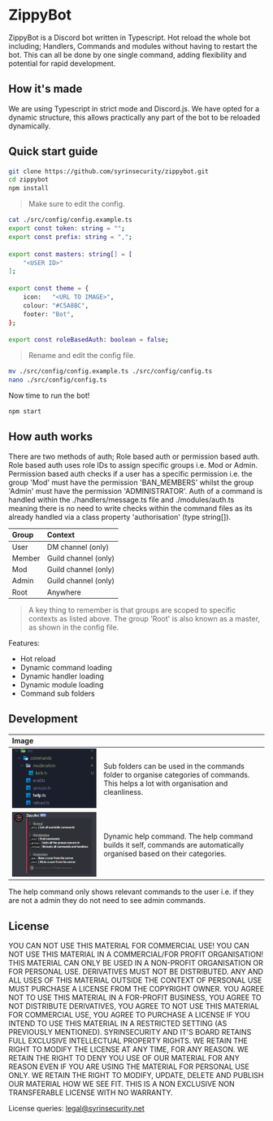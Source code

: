 # ZippyBot

ZippyBot is a Discord bot written in Typescript.  Hot reload the whole bot including; Handlers, Commands and modules without having to restart the bot.  This can all be done by one single command, adding flexibility and potential for rapid development.

## How it's made

We are using Typescript in strict mode and Discord.js.  We have opted for a dynamic structure, this allows practically any part of the bot to be reloaded dynamically.

## Quick start guide

```bash
git clone https://github.com/syrinsecurity/zippybot.git
cd zippybot
npm install
```

> Make sure to edit the config.

```bash
cat ./src/config/config.example.ts
export const token: string = "";
export const prefix: string = ",";

export const masters: string[] = [
	"<USER ID>"
];

export const theme = {
	icon: 	"<URL TO IMAGE>",
	colour: "#C5A8BC",
	footer: "Bot",
};

export const roleBasedAuth: boolean = false;
```

> Rename and edit the config file.

```bash
mv ./src/config/config.example.ts ./src/config/config.ts
nano ./src/config/config.ts
```

Now time to run the bot!

```bash
npm start
```

## How auth works

There are two methods of auth; Role based auth or permission based auth.  Role based auth uses role IDs to assign specific groups i.e. Mod or Admin.  Permission based auth checks if a user has a specific permission i.e. the group 'Mod' must have the permission 'BAN_MEMBERS' whilst the group 'Admin' must have the permission 'ADMINISTRATOR'.  Auth of a command is handled within the ./handlers/message.ts file and ./modules/auth.ts meaning there is no need to write checks within the command files as its already handled via a class property 'authorisation' (type string[]).

| Group 	| Context 		|
|:--------------|:----------------------|
| User		| DM channel (only)	|
| Member	| Guild channel (only)	|
| Mod		| Guild channel (only)	|
| Admin		| Guild channel (only)	|
| Root		| Anywhere		|

> A key thing to remember is that groups are scoped to specific contexts as listed above.
> The group 'Root' is also known as a master, as shown in the config file.

Features:

- Hot reload
- Dynamic command loading
- Dynamic handler loading
- Dynamic module loading
- Command sub folders

## Development

| Image				| 					|
|:------------------------------|:-------------------------------------|
| ![Commands folder structure](./.github/assets/command-structure.PNG) | Sub folders can be used in the commands folder to organise categories of commands.  This helps a lot with organisation and cleanliness. |
| ![Dynamic help command](./.github/assets/dynamic-help.PNG) | Dynamic help command.  The help command builds it self, commands are automatically organised based on their categories.|

The help command only shows relevant commands to the user i.e. if they are not a admin they do not need to see admin commands. 

## License

YOU CAN NOT USE THIS MATERIAL FOR COMMERCIAL USE! YOU CAN NOT USE THIS
MATERIAL IN A COMMERCIAL/FOR PROFIT ORGANISATION! THIS MATERIAL CAN ONLY
BE USED IN A NON-PROFIT ORGANISATION OR FOR PERSONAL USE. DERIVATIVES MUST NOT
BE DISTRIBUTED. ANY AND ALL USES OF THIS MATERIAL OUTSIDE THE CONTEXT OF
PERSONAL USE MUST PURCHASE A LICENSE FROM THE COPYRIGHT OWNER. YOU AGREE
NOT TO USE THIS MATERIAL IN A FOR-PROFIT BUSINESS, YOU AGREE TO NOT DISTRIBUTE
DERIVATIVES, YOU AGREE TO NOT USE THIS MATERIAL FOR COMMERCIAL USE, YOU AGREE
TO PURCHASE A LICENSE IF YOU INTEND TO USE THIS MATERIAL IN A RESTRICTED SETTING
(AS PREVIOUSLY MENTIONED). SYRINSECURITY AND IT'S BOARD RETAINS FULL EXCLUSIVE
INTELLECTUAL PROPERTY RIGHTS. WE RETAIN THE RIGHT TO MODIFY THE LICENSE AT ANY
TIME, FOR ANY REASON. WE RETAIN THE RIGHT TO DENY YOU USE OF OUR MATERIAL FOR
ANY REASON EVEN IF YOU ARE USING THE MATERIAL FOR PERSONAL USE ONLY. WE RETAIN
THE RIGHT TO MODIFY, UPDATE, DELETE AND PUBLISH OUR MATERIAL HOW WE SEE FIT.
THIS IS A NON EXCLUSIVE NON TRANSFERABLE LICENSE WITH NO WARRANTY.

License queries: legal@syrinsecurity.net